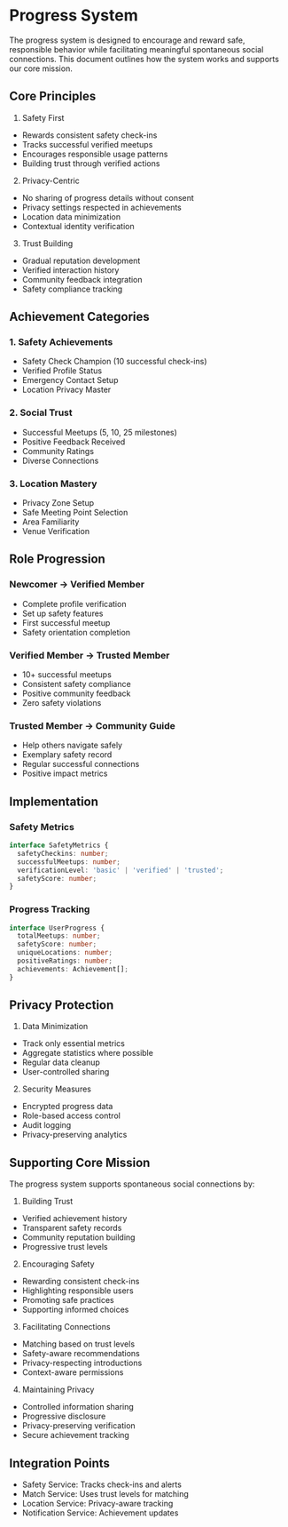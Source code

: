 # Progress System

The progress system is designed to encourage and reward safe, responsible behavior while facilitating meaningful spontaneous social connections. This document outlines how the system works and supports our core mission.

## Core Principles

1. Safety First

- Rewards consistent safety check-ins
- Tracks successful verified meetups
- Encourages responsible usage patterns
- Building trust through verified actions

2. Privacy-Centric

- No sharing of progress details without consent
- Privacy settings respected in achievements
- Location data minimization
- Contextual identity verification

3. Trust Building

- Gradual reputation development
- Verified interaction history
- Community feedback integration
- Safety compliance tracking

## Achievement Categories

### 1. Safety Achievements

- Safety Check Champion (10 successful check-ins)
- Verified Profile Status
- Emergency Contact Setup
- Location Privacy Master

### 2. Social Trust

- Successful Meetups (5, 10, 25 milestones)
- Positive Feedback Received
- Community Ratings
- Diverse Connections

### 3. Location Mastery

- Privacy Zone Setup
- Safe Meeting Point Selection
- Area Familiarity
- Venue Verification

## Role Progression

### Newcomer → Verified Member

- Complete profile verification
- Set up safety features
- First successful meetup
- Safety orientation completion

### Verified Member → Trusted Member

- 10+ successful meetups
- Consistent safety compliance
- Positive community feedback
- Zero safety violations

### Trusted Member → Community Guide

- Help others navigate safely
- Exemplary safety record
- Regular successful connections
- Positive impact metrics

## Implementation

### Safety Metrics

```typescript
interface SafetyMetrics {
  safetyCheckins: number;
  successfulMeetups: number;
  verificationLevel: 'basic' | 'verified' | 'trusted';
  safetyScore: number;
}
```

### Progress Tracking

```typescript
interface UserProgress {
  totalMeetups: number;
  safetyScore: number;
  uniqueLocations: number;
  positiveRatings: number;
  achievements: Achievement[];
}
```

## Privacy Protection

1. Data Minimization

- Track only essential metrics
- Aggregate statistics where possible
- Regular data cleanup
- User-controlled sharing

2. Security Measures

- Encrypted progress data
- Role-based access control
- Audit logging
- Privacy-preserving analytics

## Supporting Core Mission

The progress system supports spontaneous social connections by:

1. Building Trust

- Verified achievement history
- Transparent safety records
- Community reputation building
- Progressive trust levels

2. Encouraging Safety

- Rewarding consistent check-ins
- Highlighting responsible users
- Promoting safe practices
- Supporting informed choices

3. Facilitating Connections

- Matching based on trust levels
- Safety-aware recommendations
- Privacy-respecting introductions
- Context-aware permissions

4. Maintaining Privacy

- Controlled information sharing
- Progressive disclosure
- Privacy-preserving verification
- Secure achievement tracking

## Integration Points

- Safety Service: Tracks check-ins and alerts
- Match Service: Uses trust levels for matching
- Location Service: Privacy-aware tracking
- Notification Service: Achievement updates
